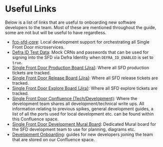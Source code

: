 # Useful Links
Below is a list of links that are useful to onboarding new software developers to the team. Most of these are mentioned throughout the guide, some are not but will be useful to have regardless.

- [fcp-sfd-core](https://github.com/defra/fcp-fd-core): Local development support for orchestrating all Single Front Door microservices.
- [Defra ID Test Data](https://eaflood.atlassian.net/wiki/spaces/VVAHWR/pages/4329538112/DEFRA+ID+Test+Data): Mock CRNs and passwords that can be used for signing into the SFD via Defra Identity when `DEFRA_ID_ENABLED` is set to `true`.
- [Single Front Door Production Board (Jira)](https://eaflood.atlassian.net/jira/software/projects/SFDP/boards/1959): Where all SFD production tickets are tracked.
- [Single Front Door Release Board (Jira)](https://eaflood.atlassian.net/jira/software/projects/SFDR/boards/2552): Where all SFD release tickets are tracked.
- [Single Front Door Explore Board (Jira)](https://eaflood.atlassian.net/jira/software/projects/SFDE/boards/2551): Where all SFD explore tickets are tracked.
- [Single Front Door Confluence (Tech/Development)](https://eaflood.atlassian.net/wiki/spaces/SFD/pages/5031591957/SFD+Tech): Where the development team shares all development/technical write ups. All information relating to previous spikes, general development guides, a list of all the ports used for local development etc. can be found within this Confluence space.
- [Single Front Door Development Mural Board](https://app.mural.co/t/coredefra2548/m/coredefra2548/1721160148925/0b93a34e740904ce2ddd38b3e1500115faeaaa50?sender=u44a46391b2aa71218c732390): Dedicated Mural board for the SFD development team to use for planning, diagrams etc.
- [Development Onboarding](https://eaflood.atlassian.net/wiki/spaces/SFD/folder/5334007858): guides for new developers joining the team that are stored on our Confluence space.
